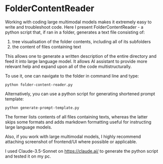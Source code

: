 # FolderContentReader

Working with coding large multimodal models makes it extremely easy to write and troubleshoot code. Here I present FolderContentReader - a python script that, if ran in a folder, generates a text file consisting of:

  1. tree visualisation of the folder contents, including all of its subfolders
  2. the content of files containing text

This allows one to generate a written description of the entire directory and feed it into large language model. It allows AI assistant to provide more relevant help and expand upon all of the code multistructurally.

To use it, one can navigate to the folder in command line and type:

`python folder-content-reader.py`

Alternatively, you can use a python script for generating shortened prompt template:

`python generate-prompt-template.py`

The former lists contents of all files containing texts, whereas the latter skips some formats and adds markdown formatting useful for instructing large language models.

Also, if you work with large multimodal models, I highly recommend attaching screenshot of frontend/UI where possible or applicable.

I used Claude-3.5-Sonnet on https://claude.ai/ to generate the python script and tested it on my pc.